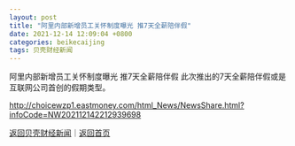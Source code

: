 ```yaml
---
layout: post
title: "阿里内部新增员工关怀制度曝光 推7天全薪陪伴假"
date: 2021-12-14 12:09:04 +0800
categories: beikecaijing
tags: 贝壳财经新闻
---
```

阿里内部新增员工关怀制度曝光 推7天全薪陪伴假
此次推出的7天全薪陪伴假或是互联网公司首创的假期类型。

<http://choicewzp1.eastmoney.com/html_News/NewsShare.html?infoCode=NW202112142212939698>

[返回贝壳财经新闻](//finews.withounder.com/beikecaijing/)｜[返回首页](//finews.withounder.com/)
